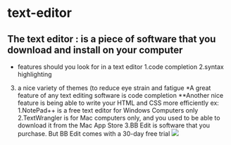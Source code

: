 # text-editor
 ## The text editor :  is a piece of software that you download and install on your computer
- features should you look for in a text editor
1.code completion
2.syntax highlighting
3. a nice variety of themes (to reduce eye strain and fatigue
*A great feature of any text editing software is code completion
**Another nice feature is being able to write your HTML and CSS more efficiently
ex:
1.NotePad++ is a free text editor for Windows Computers only
2.TextWrangler is for Mac computers only, and you used to be able to download it from the Mac App Store
3.BB Edit is software that you purchase. But BB Edit comes with a 30-day free trial
![]( http://www.barebones.com/images/bbedit/screenshot-main.png)
